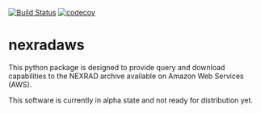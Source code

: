 [![Build Status](https://travis-ci.org/aarande/nexradaws.svg?branch=master)](https://travis-ci.org/aarande/nexradaws)   [![codecov](https://codecov.io/gh/aarande/nexradaws/branch/master/graph/badge.svg)](https://codecov.io/gh/aarande/nexradaws)
# nexradaws
This python package is designed to provide query and download capabilities to the NEXRAD archive available on Amazon Web Services (AWS).

This software is currently in alpha state and not ready for distribution yet.
